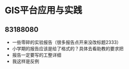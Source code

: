 # GIS平台应用与实践  
## 83188080  
- 一些零碎的实验报告（很多报告点开来没改标题2333）  
- 小学期的报告应该是给了格式的？具体去看助教的要求把
- 报告一定要写的工整详细
- 我这样是反例
